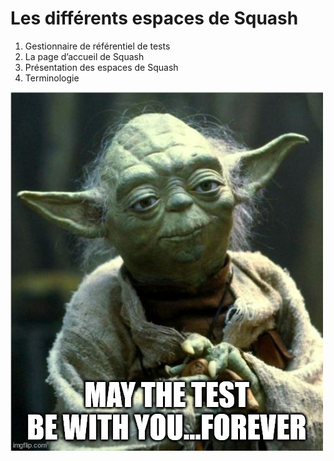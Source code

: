 # Les différents espaces de Squash

1. Gestionnaire de référentiel de tests
2. La page d’accueil de Squash
3. Présentation des espaces de Squash
4. Terminologie

![Yoda](resources/yoda.jpg)

<!--stackedit_data:
eyJoaXN0b3J5IjpbMTE2Njc3ODA0NiwtOTY3NjU1NTk3LDczMD
k5ODExNl19
-->
